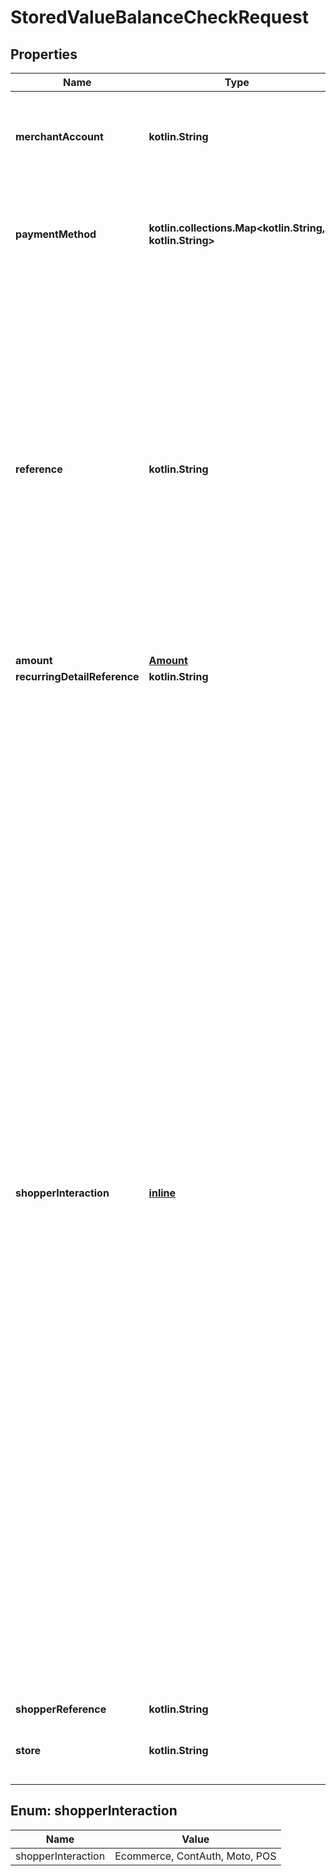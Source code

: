 
# StoredValueBalanceCheckRequest

## Properties
Name | Type | Description | Notes
------------ | ------------- | ------------- | -------------
**merchantAccount** | **kotlin.String** | The merchant account identifier, with which you want to process the transaction. | 
**paymentMethod** | **kotlin.collections.Map&lt;kotlin.String, kotlin.String&gt;** | The collection that contains the type of the payment method and its specific information if available | 
**reference** | **kotlin.String** | The reference to uniquely identify a payment. This reference is used in all communication with you about the payment status. We recommend using a unique value per payment; however, it is not a requirement. If you need to provide multiple references for a transaction, separate them with hyphens (\&quot;-\&quot;). Maximum length: 80 characters. | 
**amount** | [**Amount**](Amount.md) |  |  [optional]
**recurringDetailReference** | **kotlin.String** |  |  [optional]
**shopperInteraction** | [**inline**](#ShopperInteraction) | Specifies the sales channel, through which the shopper gives their card details, and whether the shopper is a returning customer. For the web service API, Adyen assumes Ecommerce shopper interaction by default.  This field has the following possible values: * &#x60;Ecommerce&#x60; - Online transactions where the cardholder is present (online). For better authorisation rates, we recommend sending the card security code (CSC) along with the request. * &#x60;ContAuth&#x60; - Card on file and/or subscription transactions, where the cardholder is known to the merchant (returning customer). If the shopper is present (online), you can supply also the CSC to improve authorisation (one-click payment). * &#x60;Moto&#x60; - Mail-order and telephone-order transactions where the shopper is in contact with the merchant via email or telephone. * &#x60;POS&#x60; - Point-of-sale transactions where the shopper is physically present to make a payment using a secure payment terminal. |  [optional]
**shopperReference** | **kotlin.String** |  |  [optional]
**store** | **kotlin.String** | The physical store, for which this payment is processed. |  [optional]


<a name="ShopperInteraction"></a>
## Enum: shopperInteraction
Name | Value
---- | -----
shopperInteraction | Ecommerce, ContAuth, Moto, POS



